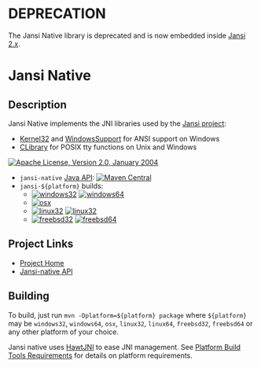 DEPRECATION
===========

The Jansi Native library is deprecated and is now embedded inside [Jansi 2.x](https://github.com/fusesource/jansi).

Jansi Native
============

Description
-----------

Jansi Native implements the JNI libraries used by the 
[Jansi project](http://fusesource.github.io/jansi/):
- [Kernel32](http://fusesource.github.io/jansi/documentation/native-api/org/fusesource/jansi/internal/Kernel32.html) and [WindowsSupport](http://fusesource.github.io/jansi/documentation/native-api/org/fusesource/jansi/internal/WindowsSupport.html) for ANSI support on Windows
- [CLibrary](http://fusesource.github.io/jansi/documentation/native-api/org/fusesource/jansi/internal/CLibrary.html) for POSIX tty functions on Unix and Windows

[![Apache License, Version 2.0, January 2004](https://img.shields.io/github/license/fusesource/jansi-native.svg?label=License)](http://www.apache.org/licenses/)

* `jansi-native` [Java API](http://fusesource.github.io/jansi/documentation/native-api):
[![Maven Central](https://img.shields.io/maven-central/v/org.fusesource.jansi/jansi-native.svg?label=Maven%20Central)](http://search.maven.org/#search%7Cgav%7C1%7Cg%3A%22org.fusesource.jansi%22%20AND%20a%3A%22jansi-native%22)
* `jansi-${platform}` builds:
  * [![windows32](https://img.shields.io/maven-central/v/org.fusesource.jansi/jansi-windows32.svg?label=windows32)](http://search.maven.org/#search%7Cgav%7C1%7Cg%3A%22org.fusesource.jansi%22%20AND%20a%3A%22jansi-windows32%22)
[![windows64](https://img.shields.io/maven-central/v/org.fusesource.jansi/jansi-windows64.svg?label=windows64)](http://search.maven.org/#search%7Cgav%7C1%7Cg%3A%22org.fusesource.jansi%22%20AND%20a%3A%22jansi-windows64%22)
  * [![osx](https://img.shields.io/maven-central/v/org.fusesource.jansi/jansi-osx.svg?label=osx)](http://search.maven.org/#search%7Cgav%7C1%7Cg%3A%22org.fusesource.jansi%22%20AND%20a%3A%22jansi-osx%22)
  * [![linux32](https://img.shields.io/maven-central/v/org.fusesource.jansi/jansi-linux32.svg?label=linux32)](http://search.maven.org/#search%7Cgav%7C1%7Cg%3A%22org.fusesource.jansi%22%20AND%20a%3A%22jansi-linux32%22)
[![linux32](https://img.shields.io/maven-central/v/org.fusesource.jansi/jansi-linux64.svg?label=linux64)](http://search.maven.org/#search%7Cgav%7C1%7Cg%3A%22org.fusesource.jansi%22%20AND%20a%3A%22jansi-linux64%22)
  * [![freebsd32](https://img.shields.io/maven-central/v/org.fusesource.jansi/jansi-freebsd32.svg?label=freebsd32)](http://search.maven.org/#search%7Cgav%7C1%7Cg%3A%22org.fusesource.jansi%22%20AND%20a%3A%22jansi-freebsd32%22)
[![freebsd64](https://img.shields.io/maven-central/v/org.fusesource.jansi/jansi-freebsd64.svg?label=freebsd64)](http://search.maven.org/#search%7Cgav%7C1%7Cg%3A%22org.fusesource.jansi%22%20AND%20a%3A%22jansi-freebsd64%22)


Project Links
-------------

* [Project Home](http://fusesource.github.io/jansi/)
* [Jansi-native API](http://fusesource.github.io/jansi/documentation/native-api/index.html)

Building
--------

To build, just run `mvn -Dplatform=${platform} package` where `${platform}` may be `windows32`, `windows64`,
`osx`, `linux32`, `linux64`, `freebsd32`, `freebsd64` or any other platform of your choice.

Jansi native uses [HawtJNI](http://fusesource.github.io/hawtjni/) to ease JNI management.
See [Platform Build Tools Requirements](http://fusesource.github.io/hawtjni/documentation/developer-guide.html#Platform_Build_Tools_Requirements)
for details on platform requirements.

